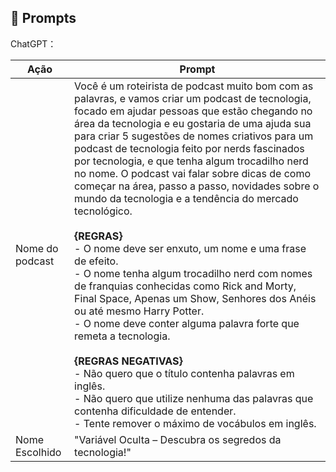 ## 🧠 Prompts

ChatGPT：

| Ação            | Prompt                                                                                                                                                                                                                                                                                                                                 |
|------------------|---------------------------------------------------------------------------------------------------------------------------------------------------------------------------------------------------------------------------------------------------------------------------------------------------------------------------------------|
| Nome do podcast | Você é um roteirista de podcast muito bom com as palavras, e vamos criar um podcast de tecnologia, focado em ajudar pessoas que estão chegando no área da tecnologia e eu gostaria de uma ajuda sua para criar 5 sugestões de nomes criativos para um podcast de tecnologia feito por nerds fascinados por tecnologia, e que tenha algum trocadilho nerd no nome. O podcast vai falar sobre dicas de como começar na área, passo a passo, novidades sobre o mundo da tecnologia e a tendência do mercado tecnológico. <br><br> **{REGRAS}** <br> - O nome deve ser enxuto, um nome e uma frase de efeito. <br> - O nome tenha algum trocadilho nerd com nomes de franquias conhecidas como Rick and Morty, Final Space, Apenas um Show, Senhores dos Anéis ou até mesmo Harry Potter. <br> - O nome deve conter alguma palavra forte que remeta a tecnologia. <br><br> **{REGRAS NEGATIVAS}** <br> - Não quero que o título contenha palavras em inglês. <br> - Não quero que utilize nenhuma das palavras que contenha dificuldade de entender. <br> - Tente remover o máximo de vocábulos em inglês. |
| Nome Escolhido  | "Variável Oculta – Descubra os segredos da tecnologia!"                                                                                                                                                                                                                                                                               |